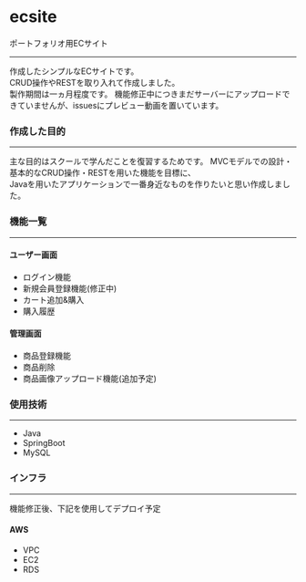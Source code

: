 # ecsite
ポートフォリオ用ECサイト   
___
作成したシンプルなECサイトです。  
CRUD操作やRESTを取り入れて作成しました。   
製作期間は一ヵ月程度です。
機能修正中につきまだサーバーにアップロードできていませんが、issuesにプレビュー動画を置いています。

### 作成した目的
___
主な目的はスクールで学んだことを復習するためです。
MVCモデルでの設計・基本的なCRUD操作・RESTを用いた機能を目標に、   
Javaを用いたアプリケーションで一番身近なものを作りたいと思い作成しました。

### 機能一覧
___
#### ユーザー画面
+ ログイン機能
+ 新規会員登録機能(修正中)
+ カート追加&購入 
+ 購入履歴

#### 管理画面
+ 商品登録機能
+ 商品削除
+ 商品画像アップロード機能(追加予定)

### 使用技術
___
+ Java
+ SpringBoot
+ MySQL

### インフラ
___
機能修正後、下記を使用してデプロイ予定
#### AWS
+ VPC
+ EC2
+ RDS
